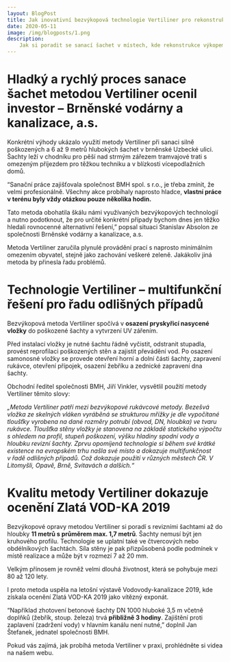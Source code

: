 ```yaml
---
layout: BlogPost
title: Jak inovativní bezvýkopová technologie Vertiliner pro rekonstrukci revizních šachet pomáhá v praxi
date: 2020-05-11
image: /img/blogposts/1.png
description:
    Jak si poradit se sanací šachet v místech, kde rekonstrukce výkopem nepřipadá v úvahu?Společnost BMH s.r.o. pracuje s moderní bezvýkopovou technologii Vertiliner, která se uplatní například na křižovatkách rušných cest, v historických centrech a průmyslových areálech. Důkazem inovativnosti je nejen cena Zlatá VOD-KA 2019 za vítězný exponát, ale hlavně praktické využití.
---
```


# Hladký a rychlý proces sanace šachet metodou Vertiliner ocenil investor – Brněnské vodárny a kanalizace, a.s.

Konkrétní výhody ukázalo využití metody Vertiliner při sanaci silně poškozených a 6 až 9
metrů hlubokých šachet v brněnské Uzbecké ulici. Šachty leží v chodníku pro pěší nad
strmým zářezem tramvajové trati s omezeným příjezdem pro těžkou techniku a v blízkosti
vícepodlažních domů.

“Sanační práce zajišťovala společnost BMH spol. s r.o., je třeba zmínit, že velmi
profesionálně. Všechny akce probíhaly naprosto hladce, **vlastní práce v terénu byly vždy
otázkou pouze několika hodin.**

Tato metoda obohatila škálu námi využívaných bezvýkopových technologií a nutno
podotknout, že pro určité konkrétní případy bychom dnes jen těžko hledali rovnocenné
alternativní řešení,” popsal situaci Stanislav Absolon ze společnosti Brněnské vodárny a
kanalizace, a.s.

Metoda Vertiliner zaručila plynulé provádění prací s naprosto minimálním omezením
obyvatel, stejně jako zachování veškeré zeleně. Jakákoliv jiná metoda by přinesla řadu
problémů.

# Technologie Vertiliner – multifunkční řešení pro řadu odlišných případů

Bezvýkopová metoda Vertiliner spočívá v **osazení pryskyřicí nasycené vložky** do poškozené šachty a vytvrzení UV zářením. 

Před instalací vložky je nutné šachtu řádně vyčistit, odstranit stupadla, provést reprofilaci poškozených stěn a zajistit převádění vod. Po osazení samonosné vložky se provede otevření horní a dolní části šachty, zapravení rukávce, otevření přípojek, osazení žebříku a zednické zapravení dna šachty.

Obchodní ředitel společnosti BMH, Jiří Vinkler, vysvětlil použití metody Vertiliner těmito slovy: 

*„Metoda Vertiliner patří mezi bezvýkopové rukávcové metody. Bezešvá vložka ze skelných
vláken vyráběná se strukturou mřížky je dle vypočítané tloušťky vyrobena na dané rozměry
potrubí (obvod, DN, hloubka) ve tvaru rukávce. Tloušťka stěny vložky je stanovena na
základě statického výpočtu s ohledem na profil, stupeň poškození, výšku hladiny spodní
vody a hloubku revizní šachty. Zprvu opomíjená technologie si během své krátké existence
na evropském trhu našla své místo a dokazuje multifunkčnost v řadě odlišných případů. Což
dokazuje použití v různých městech ČR. V Litomyšli, Opavě, Brně, Svitavách a dalších.“*

# Kvalitu metody Vertiliner dokazuje ocenění Zlatá VOD-KA 2019

Bezvýkopové opravy metodou Vertiliner si poradí s revizními šachtami až do hloubky **11
metrů s průměrem max. 1,7 metrů**. Šachty nemusí být jen kruhového profilu. Technologie
se uplatní také ve čtvercových nebo obdélníkových šachtách. Síla stěny je pak přizpůsobená
podle podmínek v místě realizace a může být v rozmezí 7 až 20 mm. 

Velkým přínosem je rovněž velmi dlouhá životnost, která se pohybuje mezi 80 až 120 lety. 

I proto metoda uspěla na letošní výstavě Vodovody-kanalizace 2019, kde získala ocenění
Zlatá VOD-KA 2019 jako vítězný exponát.

“Například zhotovení betonové šachty DN 1000 hluboké 3,5 m včetně doplňků (žebřík, stoup.
železa) trvá **přibližně 3 hodiny**. Zajištění proti zaplavení (zadržení vody) v hlavním kanálu
není nutné,” doplnil Jan Štefanek, jednatel společnosti BMH. 

Pokud vás zajímá, jak probíhá metoda Vertiliner v praxi, prohlédněte si videa na našem webu.
